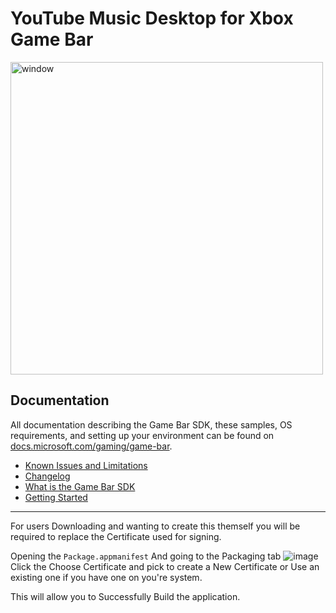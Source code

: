 # YouTube Music Desktop for Xbox Game Bar

<img alt="window" src="https://ytmdesktop.app/img/product/xbox-gamebar.png" width="500px">

## Documentation

All documentation describing the Game Bar SDK, these samples, OS requirements, and setting up your environment can be found on [docs.microsoft.com/gaming/game-bar](https://docs.microsoft.com/gaming/game-bar).

* [Known Issues and Limitations](https://docs.microsoft.com/gaming/game-bar/known-issues)
* [Changelog](https://docs.microsoft.com/gaming/game-bar/changelog)
* [What is the Game Bar SDK](https://docs.microsoft.com/gaming/game-bar)
* [Getting Started](https://docs.microsoft.com/gaming/game-bar/quickstart/introduction)

------------------

For users Downloading and wanting to create this themself you will be required to replace the Certificate used for signing.

Opening the `Package.appmanifest` And going to the Packaging tab
![image](https://user-images.githubusercontent.com/17199186/130133401-fbc7dba4-80e7-44fd-a764-ad26eaee1739.png)
Click the Choose Certificate and pick to create a New Certificate or Use an existing one if you have one on you're system.

This will allow you to Successfully Build the application.
